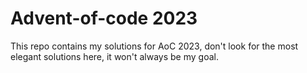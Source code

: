 # Advent-of-code 2023
This repo contains my solutions for AoC 2023, don't look for the most elegant solutions here, it won't always be my goal.
